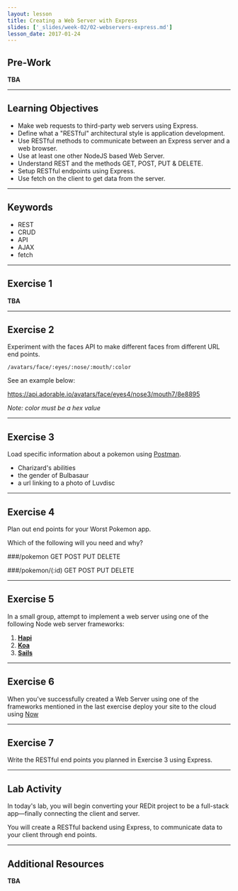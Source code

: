 ```yaml
---
layout: lesson
title: Creating a Web Server with Express
slides: ['_slides/week-02/02-webservers-express.md']
lesson_date: 2017-01-24
---
```


## Pre-Work

**TBA**

---

## Learning Objectives

- Make web requests to third-party web servers using Express.
- Define what a "RESTful" architectural style is application development.
- Use RESTful methods to communicate between an Express server and a web browser.
- Use at least one other NodeJS based Web Server.
- Understand REST and the methods GET, POST, PUT & DELETE.
- Setup RESTful endpoints using Express.
- Use fetch on the client to get data from the server.

---

## Keywords

- REST
- CRUD
- API
- AJAX
- fetch

---

## Exercise 1

**TBA**

---

## Exercise 2

Experiment with the faces API to make different faces from different URL end points.

`/avatars/face/:eyes/:nose/:mouth/:color`

See an example below: 

https://api.adorable.io/avatars/face/eyes4/nose3/mouth7/8e8895

*Note: color must be a hex value*

---

## Exercise 3

Load specific information about a pokemon using [Postman](https://www.getpostman.com/).

- Charizard's abilities
- the gender of Bulbasaur
- a url linking to a photo of Luvdisc

---

## Exercise 4

Plan out end points for your Worst Pokemon app.

Which of the following will you need and why?

###/pokemon
GET
POST
PUT
DELETE

###/pokemon/(:id)
GET
POST
PUT
DELETE

---

## Exercise 5

In a small group, attempt to implement a web server using one of the following Node web server frameworks:

1. [**Hapi**](http://hapijs.com/)
2. [**Koa**](http://koajs.com/)
3. [**Sails**](http://sailsjs.org/)

---

## Exercise 6

When you've successfully created a Web Server using one of the frameworks mentioned in the last exercise
deploy your site to the cloud using [Now](https://zeit.co/now)

---

## Exercise 7

Write the RESTful end points you planned in Exercise 3 using Express.

---

## Lab Activity

In today's lab, you will begin converting your REDit project to be a full-stack app&mdash;finally connecting the client and server.

You will create a RESTful backend using Express, to communicate data to your client through end points.

---

## Additional Resources

**TBA**
